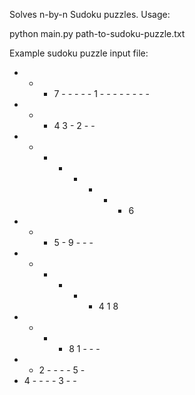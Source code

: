 Solves n-by-n Sudoku puzzles. Usage:

python main.py path-to-sudoku-puzzle.txt

Example sudoku puzzle input file:

- - - 7 - - - - -
1 - - - - - - - -
- - - 4 3 - 2 - -
- - - - - - - - 6
- - - 5 - 9 - - -
- - - - - - 4 1 8
- - - - 8 1 - - -
- - 2 - - - - 5 -
- 4 - - - - 3 - -
